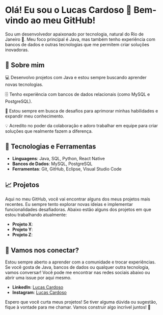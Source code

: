 # Olá! Eu sou o Lucas Cardoso 👋 Bem-vindo ao meu GitHub!

Sou um desenvolvedor apaixonado por tecnologia, natural do Rio de Janeiro 🌴. Meu foco principal é Java, mas também tenho experiência com bancos de dados e outras tecnologias que me permitem criar soluções inovadoras.

## 🚀 Sobre mim

💻 Desenvolvo projetos com Java e estou sempre buscando aprender novas tecnologias.

🗄️ Tenho experiência com bancos de dados relacionais (como MySQL e PostgreSQL).

🌱 Estou sempre em busca de desafios para aprimorar minhas habilidades e expandir meu conhecimento.

💡 Acredito no poder da colaboração e adoro trabalhar em equipe para criar soluções que realmente fazem a diferença.

## 🔧 Tecnologias e Ferramentas

- **Linguagens**: Java, SQL, Python, React Native 
- **Bancos de Dados**: MySQL, PostgreSQL
- **Ferramentas**: Git, GitHub, Eclipse, Visual Studio Code

## 📈 Projetos

Aqui no meu GitHub, você vai encontrar alguns dos meus projetos mais recentes. Eu sempre tento explorar novas ideias e implementar funcionalidades desafiadoras. Abaixo estão alguns dos projetos em que estou trabalhando atualmente:

- **Projeto X**: 
- **Projeto Y**: 
- **Projeto Z**: 

## 🌟 Vamos nos conectar?

Estou sempre aberto a aprender com a comunidade e trocar experiências. Se você gosta de Java, bancos de dados ou qualquer outra tecnologia, vamos conversar! Você pode me encontrar nas redes sociais abaixo ou abrir uma issue por aqui mesmo.

- **LinkedIn**: [Lucas Cardoso](www.linkedin.com/in/lc4rdosodev)
- **Instagram**: [Lucas Cardoso](https://www.instagram.com/_lcardoso021/)

Espero que você curta meus projetos! Se tiver alguma dúvida ou sugestão, fique à vontade para me chamar. Vamos construir algo incrível juntos! 🚀

